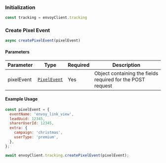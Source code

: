 ### Initialization

```js
const tracking = envoyClient.tracking
```

### Create Pixel Event

```js
async createPixelEvent(pixelEvent)
```

#### Parameters

| Parameter | Type | Required | Description|
|-----------|------|----------|------------|
| pixelEvent | [`PixelEvent`](/doc/models/PixelEvent.md) | Yes | Object containing the fields required for the POST request |


#### Example Usage

```js
const pixelEvent = {
  eventName: 'envoy_link_view',
  leadUuid: 12345,
  sharerUserId: 12345,
  extra: {
    campaign: 'christmas',
    userType: 'premium',
  },
};

await envoyClient.tracking.createPixelEvent(pixelEvent);
```